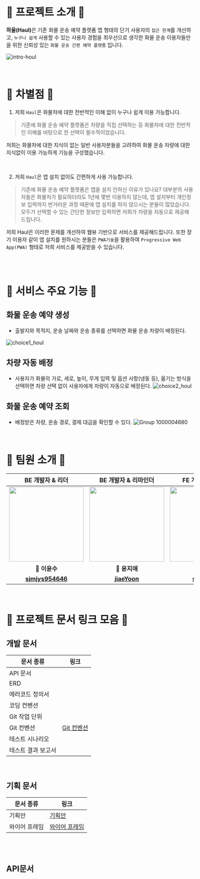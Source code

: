 # 🎉 프로젝트 소개 🎉
<strong>하울(Haul)</strong>은 기존 화물 운송 예약 플랫폼 앱 형태의 단기 사용자의 `접근 한계`를 개선하고, `누구나 쉽게` 사용할 수 있는 사용자 경험을 최우선으로 생각한 화물 운송 이용자들만을 위한 신뢰성 있는 `화물 운송 간편 예약 플랫폼` 입니다.

![intro-houl](https://github.com/softeerbootcamp-3rd/Team4-HansalChai/assets/100525337/2e988a4c-dc89-47b9-8bfe-f014131f6cd3)



<br/>

# 🤔 차별점 🤔

1. 저희 `Haul`은 화물차에 대한 전반적인 이해 없이 누구나 쉽게 이용 가능합니다.
> 기존에 화물 운송 예약 플랫폼은 차량을 직접 선택하는 등 화물차에 대한 전반적인 이해를 바탕으로 한 선택이 필수적이었습니다. 

저희는 화물차에 대한 지식이 없는 일반 사용자분들을 고려하여 화물 운송 차량에 대한 지식없이 이용 가능하게 기능을 구성했습니다.

<br/>

2. 저희 `Haul`은 앱 설치 없이도 간편하게 사용 가능합니다.
> 기존에 화물 운송 예약 플랫폼은 앱을 설치 안하신 이유가 있나요? 대부분의 사용자들은 화물차가 필요하더라도 1년에 몇번 이용하지 않는데, 앱 설치부터 개인정보 입력까지 번거러운 과정 때문에 앱 설치를 하지 않으시는 분들이 많았습니다. 모두가 선택할 수 있는 간단한 정보만 입력하면 저희가 차량을 자동으로 제공해드립니다. 

저희 Haul은 이러한 문제를 개선하여 웹뷰 기반으로 서비스를 제공해드립니다. 또한 장기 이용자 같이 앱 설치를 원하시는 분들은 `PWA기술`을 활용하여 `Progressive Web App(PWA)` 형태로 저희 서비스를 제공받을 수 있습니다. 

<br/><br/>

# 🚛 서비스 주요 기능 🚛
## 화물 운송 예약 생성
  - 출발지와 목적지, 운송 날짜와 운송 종류를 선택하면 화물 운송 차량이 배정된다.

![choice1_houl](https://github.com/softeerbootcamp-3rd/Team4-HansalChai/assets/100525337/de1a0951-d87e-43a4-b117-8b64452fe712)

## 차량 자동 배정
  - 사용자가 화물의 가로, 세로, 높이, 무게 입력 및 옵션 사항(냉동 등), 옮기는 방식을 선택하면 차량 선택 없이 사용자에게 차량이 자동으로 배정된다.
    ![choice2_houl](https://github.com/softeerbootcamp-3rd/Team4-HansalChai/assets/100525337/ea8e448d-48e9-4100-bf50-1d814973e907)

## 화물 운송 예약 조회
  - 배정받은 차량, 운송 경로, 결제 대금을 확인할 수 있다.
![Group 1000004680](https://github.com/softeerbootcamp-3rd/Team4-HansalChai/assets/100525337/78a7afd9-3cad-4cdb-ac68-7e12390b2d6b)



      
  </tr>
</table>


<br/>

# 🤼 팀원 소개 🤼

|<strong> BE 개발자 & 리더 </strong>|<strong> BE 개발자 & 리마인더 </strong>|<strong> FE 개발자 & UX/UI </strong>|<strong> FE 개발자 & 기획 </strong>|
|:----:|:-----:|:----:|:-----:|
|<img src="https://github.com/softeerbootcamp-3rd/Team4-HansalChai/assets/37495809/1d4ed9c6-04f1-41e2-b456-a5819c9ff01a" width="200" height="200"/>|<img src="https://avatars.githubusercontent.com/u/68904755?v=4" width="200" height="200"/>|<img src="https://avatars.githubusercontent.com/u/100525337?v=4" width="200" height="200"/>|<img src="https://github.com/softeerbootcamp-3rd/Team4-HansalChai/assets/37495809/c65d5a73-1dfc-4119-b68c-2fd9912395b3" width="200" height="200"/>|
|<strong> 🦥 이윤수 </strong>|<strong> 🐰 윤지애 </strong>|<strong> 🐻 주시현 </strong>|<strong> 🐼 이진걸 </strong>|
|<strong> [sjmjys954646](https://github.com/sjmjys954646) </strong>|<strong> [jiaeYoon](https://github.com/jiaeYoon) </strong>|<strong> [sean2337](https://github.com/sean2337) </strong>|<strong> [Pransinia](https://github.com/Pransinia) </strong>|

<br/>

# 📃 프로젝트 문서 링크 모음 📃

## 개발 문서

| 문서 종류          | 링크                                                                               |
| ------------------ | ---------------------------------------------------------------------------------- |
| API 문서           |  |
| ERD                |  |
| 에러코드 정의서    |  |
| 코딩 컨벤션        |  |
| Git 작업 단위      |  |
| Git 컨벤션        | [Git 컨벤션](https://github.com/softeerbootcamp-3rd/Team4-HansalChai/wiki/Git-%EC%BB%A8%EB%B2%A4%EC%85%98)        |
| 테스트 시나리오    | |
| 테스트 결과 보고서 |  |

<br/>

## 기획 문서

| 문서 종류     | 링크                                                                                                                                                                                                                           |
| ------------- | ------------------------------------------------------------------------------------------------------------------------------------------------------------------------------------------------------------------------------ |
| 기획안     | [기획안](https://github.com/softeerbootcamp-3rd/Team4-HansalChai/wiki/%EA%B8%B0%ED%9A%8D%EC%95%88)|
| 와이어 프레임 | [와이어 프레임](https://github.com/softeerbootcamp-3rd/Team4-HansalChai/wiki/%EC%99%80%EC%9D%B4%EC%96%B4-%ED%94%84%EB%A0%88%EC%9E%84) |

<br/><br/>

## API문서




